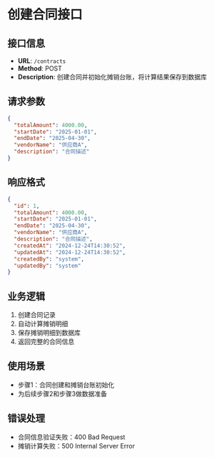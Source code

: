 # 创建合同接口

## 接口信息
- **URL**: `/contracts`
- **Method**: POST
- **Description**: 创建合同并初始化摊销台账，将计算结果保存到数据库

## 请求参数
```json
{
  "totalAmount": 4000.00,
  "startDate": "2025-01-01",
  "endDate": "2025-04-30",
  "vendorName": "供应商A",
  "description": "合同描述"
}
```

## 响应格式
```json
{
  "id": 1,
  "totalAmount": 4000.00,
  "startDate": "2025-01-01",
  "endDate": "2025-04-30",
  "vendorName": "供应商A",
  "description": "合同描述",
  "createdAt": "2024-12-24T14:30:52",
  "updatedAt": "2024-12-24T14:30:52",
  "createdBy": "system",
  "updatedBy": "system"
}
```

## 业务逻辑
1. 创建合同记录
2. 自动计算摊销明细
3. 保存摊销明细到数据库
4. 返回完整的合同信息

## 使用场景
- 步骤1：合同创建和摊销台账初始化
- 为后续步骤2和步骤3做数据准备

## 错误处理
- 合同信息验证失败：400 Bad Request
- 摊销计算失败：500 Internal Server Error
